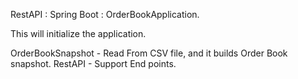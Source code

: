 RestAPI : Spring Boot : OrderBookApplication.

This will initialize the application.

OrderBookSnapshot - Read From CSV file, and it builds Order Book snapshot. 
RestAPI - Support End points.

